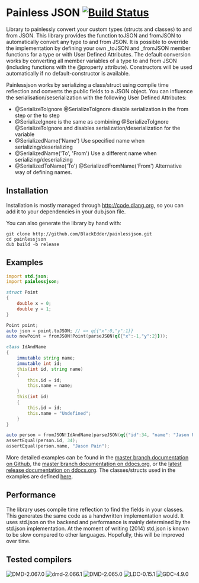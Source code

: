 # Painless JSON [![Build Status](https://travis-ci.org/BlackEdder/painlessjson.svg?branch=master)](https://travis-ci.org/BlackEdder/painlessjson)

Library to painlessly convert your custom types (structs and classes) to and from JSON. This library provides the function toJSON and fromJSON to automatically convert any type to and from JSON. It is possible to override the implementation by defining your own \_toJSON and \_fromJSON member functions for a type or with User Defined Attributes. The default conversion works by converting all member variables of a type to and from JSON (including functions with the @property attribute). Constructors will be used automatically if no default-constructor is available.

Painlessjson works by serializing a class/struct using compile time reflection and converts the public fields to a JSON object. You can influence the serialisation/seserialization with the following User Defined Attributes:


- @SerializeToIgnore @SerializeToIgnore disable serialization in the from step or the to step
- @SerializeIgnore is the same as combining @SerializeToIgnore @SerializeToIgnore and disables serialization/deserialization for the variable
- @SerializedName('Name') Use specified name when serializing/deserializing
- @SerializedName('To', 'From') Use a different name when serializing/deserializing
- @SerializedToName('To') @SerializedFromName('From') Alternative way of defining names.

## Installation

Installation is mostly managed through http://code.dlang.org, so you can add it to your dependencies in your dub.json file.

You can also generate the library by hand with:

```
git clone http://github.com/BlackEdder/painlessjson.git
cd painlessjson 
dub build -b release
```

## Examples

```D
import std.json;
import painlessjson;

struct Point
{
    double x = 0;
    double y = 1;
}

Point point;
auto json = point.toJSON; // => q{{"x":0,"y":1}}
auto newPoint = fromJSON!Point(parseJSON(q{{"x":-1,"y":2}}));

class IdAndName
{
    immutable string name;
    immutable int id;
    this(int id, string name)
    {
        this.id = id;
        this.name = name;
    }
    this(int id)
    {
        this.id = id;
        this.name = "Undefined";
    }
}

auto person = fromJSON!IdAndName(parseJSON(q{{"id":34, "name": "Jason Pain"}}));
assertEqual(person.id, 34);
assertEqual(person.name, "Jason Pain");
```

More detailed examples can be found in the [master branch documentation on Github](http://blackedder.github.io/painlessjson/painlessjson.html), the [master branch documentation on ddocs.org](http://ddocs.org/painlessjson/~master/painlessjson/painlessjson.html), or the [latest release documentation on ddocs.org](http://ddocs.org/painlessjson/~master/painlessjson/painlessjson.html). The classes/structs used in the examples are defined [here](https://github.com/BlackEdder/painlessjson/blob/master/source/painlessjson/unittesttypes.d).

## Performance

The library uses compile time reflection to find the fields in your classes. This generates the same code as a handwritten implementation would. It uses std.json on the backend and performance is mainly determined by the std.json implementation. At the moment of writing (2014) std.json is known to be slow compared to other languages. Hopefully, this will be improved over time.

## Tested compilers
![DMD-2.067.0](https://img.shields.io/badge/DMD-2.067.0-brightgreen.svg) ![dmd-2.066.1](https://img.shields.io/badge/DMD-2.066.1-brightgreen.svg) ![DMD-2.065.0](https://img.shields.io/badge/DMD-2.065.0-red.svg)  ![LDC-0.15.1](https://img.shields.io/badge/LDC-0.15.1-brightgreen.svg) ![GDC-4.9.0](https://img.shields.io/badge/GDC-4.9.0-red.svg)
